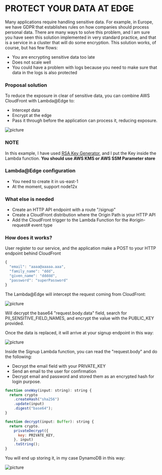 # PROTECT YOUR DATA AT EDGE #

Many applications require handling sensitive data. For example, in Europe, we have GDPR that establishes rules on how companies should process personal data.
There are many ways to solve this problem, and I am sure you have seen this solution implemented in very standard practice, and that is a service in a cluster that will do some encryption.
This solution works, of course, but has few flows:

* You are encrypting sensitive data too late
* Does not scale well
* You could have a problem with logs because you need to make sure that data in the logs is also protected

### Proposal solution ###

To reduce the exposure in clear of sensitive data, you can combine AWS CloudFront with Lambda@Edge to:

* Intercept data
* Encrypt at the edge
* Pass it through before the application can process it, reducing exposure.

![picture](https://bitbucket.org/DanBranch/protect_sensitive_data_with_lambda-edge/downloads/arch.png)

### NOTE ###

In this example, I have used [RSA Key Generator](https://travistidwell.com/jsencrypt/demo/), and I put the Key inside the Lambda function.
**You should use AWS KMS or AWS SSM Parameter store**

### Lambda@Edge configuration ###

* You need to create it in us-east-1
* At the moment, support node12x

### What else is needed ###

* Create an HTTP API endpoint with a route "/signup"
* Create a CloudFront distribution where the Origin Path is your HTTP API
* Add the CloudFront trigger to the Lambda Function for the #origin-request# event type

### How does it works? ###

User register to our service, and the application make a POST to your HTTP endpoint behind CloudFront
```javaScript
{
  "email": "aaaa@aaaaa.aaa",
  "family_name": "ddd",
  "given_name": "ddddd",
  "password": "superPassword"
}
```

The Lambda@Edge will intercept the request coming from CloudFront:

![picture](https://bitbucket.org/DanBranch/protect_sensitive_data_with_lambda-edge/downloads/input.png)

Will decrypt the base64 "request.body.data" field, search for PII_SENSITIVE_FIELD_NAMES, and encrypt the value with the PUBLIC_KEY provided.

Once the data is replaced, it will arrive at your signup endpoint in this way:

![picture](https://bitbucket.org/DanBranch/protect_sensitive_data_with_lambda-edge/downloads/receiver.png)


Inside the Signup Lambda function, you can read the "request.body" and do the following:
* Decrypt the email field with your PRIVATE_KEY
* Send an email to the user for confirmation
* Decrypt email and password and stored them as an encrypted hash for login purpose.

```javaScript
function oneWay(input: string): string {
  return crypto
    .createHash("sha256")
    .update(input)
    .digest("base64");
}

function decrypt(input: Buffer): string {
  return crypto.
    privateDecrypt({
      key: PRIVATE_KEY,
    }, input)
    .toString();
}
```

You will end up storing it, in my case DynamoDB in this way:

![picture](https://bitbucket.org/DanBranch/protect_sensitive_data_with_lambda-edge/downloads/storage.png)